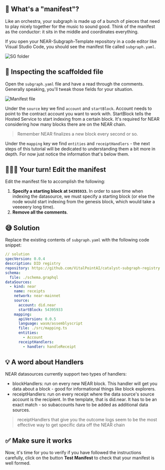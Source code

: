 ## 📜 What's a "manifest"?

Like an orchestra, your subgraph is made up of a bunch of pieces that need to play nicely together for the music to sound good. Think of the manifest as the conductor: it sits in the middle and coordinates everything.

If you open your NEAR-Subgraph-Template repository in a code editor like Visual Studio Code, you should see the manifest file called `subgraph.yaml`.

![SG folder](https://raw.githubusercontent.com/figment-networks/learn-web3-dapp/main/markdown/__images__/the-graph-near/manifest-01.png)

## 🔎 Inspecting the scaffolded file

Open the `subgraph.yaml` file and have a read through the comments. Generally speaking, you'll tweak those fields for your situation.

![Manifest file](https://raw.githubusercontent.com/figment-networks/learn-web3-dapp/main/markdown/__images__/the-graph-near/manifest-02.png)

Under the `source` key we find `account` and `startBlock`. Account needs to point to the contract account you want to work with. StartBlock tells the Hosted Service to start indexing from a certain block. It's required for NEAR considering how many blocks there are on the NEAR chain.

> Remember NEAR finalizes a new block every second or so.

Under the `mapping` key we find `entities` and `receiptHandlers` - the next steps of this tutorial will be dedicated to understanding them a bit more in depth. For now just notice the information that's below them.

## 🧑🏼‍💻 Your turn! Edit the manifest

Edit the manifest file to accomplish the following:

1. **Specify a starting block at `54395933`.** In order to save time when indexing the datasource, we must specify a starting block (or else the node would start indexing from the genesis block, which would take a veeeeery long time).
2. **Remove all the comments**.

## 😅 Solution

Replace the existing contents of `subgraph.yaml` with the following code snippet:

```yaml
// solution
specVersion: 0.0.4
description: DID registry
repository: https://github.com/VitalPointAI/catalyst-subgraph-registry
schema:
  file: ./schema.graphql
dataSources:
  - kind: near
    name: receipts
    network: near-mainnet
    source:
      account: did.near
      startBlock: 54395933
    mapping:
      apiVersion: 0.0.5
      language: wasm/assemblyscript
      file: ./src/mapping.ts
      entities:
        - Account
      receiptHandlers:
        - handler: handleReceipt
```

## 💡 A word about Handlers

NEAR datasources currently support two types of handlers:

- blockHandlers: run on every new NEAR block. This handler will get you data about a block - good for informational things like block explorers.
- receiptHandlers: run on every receipt where the data source's source account is the recipient. In the template, that is did.near. It has to be an exact match - so subaccounts have to be added as additional data sources.

> receiptHandlers that give you the outcome logs seem to be the most effective way to get specific data off the NEAR chain

## ✅ Make sure it works

Now, it's time for you to verify if you have followed the instructions carefully, click on the button **Test Manifest** to check that your manifest is well formed.
